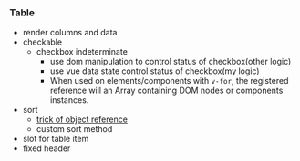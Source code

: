 ### Table
* render columns and data
* checkable
  * checkbox indeterminate
    * use dom manipulation to control status of checkbox(other logic)
    * use vue data state control status of checkbox(my logic)
    * When used on elements/components with `v-for`, the registered reference will an Array containing DOM nodes or components instances.
* sort
  * [trick of object reference](https://github.com/wangkaiwd/js-deep/commit/6f50761ff92c72d555a0524e2fc4785cd6522b91#diff-81f55da270cc5907d6f71cca6bce90b7L113-R115)
  * custom sort method
* slot for table item
* fixed header
